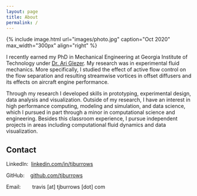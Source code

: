 ```yaml
---
layout: page
title: About
permalink: /
---
```


{% include image.html url="images/photo.jpg" caption="Oct 2020" max_width="300px" align="right" %}

I recently earned my PhD in Mechanical Engineering at Georgia Institute of Technology under [Dr. Ari Glezer](http://fmrl.gatech.edu). My research was in experimental fluid mechanics.  More specifically, I studied the effect of active flow control on the flow separation and resulting streamwise vortices in offset diffusers and its effects on aircraft engine performance.

Through my research I developed skills in prototyping, experimental design, data analysis and visualization. Outside of my research, I have an interest in high performance computing, modeling and simulation, and data science, which I pursued in part through a minor in computational science and engineering.  Besides this classroom experience, I pursue independent projects in areas including computational fluid dynamics and data visualization.

## Contact

LinkedIn:&nbsp;&nbsp;[linkedin.com/in/tjburrows](https://www.linkedin.com/in/tjburrows)

GitHub:&nbsp;&nbsp;&nbsp;&nbsp;[github.com/tjburrows](https://www.github.com/tjburrows)

Email:&nbsp;&nbsp;&nbsp;&nbsp;&nbsp;&nbsp;&nbsp;&nbsp;travis [at] tjburrows [dot] com
